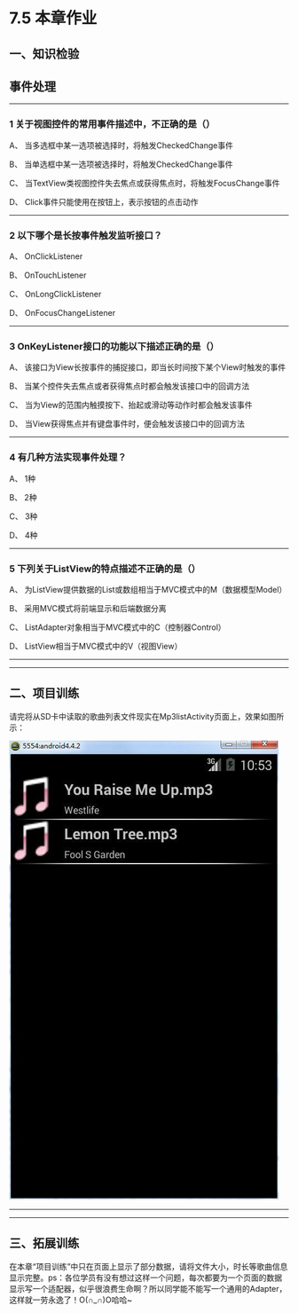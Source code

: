 # 7.5 本章作业

## 一、知识检验

> 
## 事件处理

----

### 1 关于视图控件的常用事件描述中，不正确的是（）

A、 当多选框中某一选项被选择时，将触发CheckedChange事件

B、 当单选框中某一选项被选择时，将触发CheckedChange事件

C、 当TextView类视图控件失去焦点或获得焦点时，将触发FocusChange事件

D、 Click事件只能使用在按钮上，表示按钮的点击动作

----

### 2 以下哪个是长按事件触发监听接口？

A、 OnClickListener

B、 OnTouchListener

C、 OnLongClickListener

D、 OnFocusChangeListener

----

### 3 OnKeyListener接口的功能以下描述正确的是（）

A、 该接口为View长按事件的捕捉接口，即当长时间按下某个View时触发的事件

B、 当某个控件失去焦点或者获得焦点时都会触发该接口中的回调方法

C、 当为View的范围内触摸按下、抬起或滑动等动作时都会触发该事件

D、 当View获得焦点并有键盘事件时，便会触发该接口中的回调方法

----

### 4 有几种方法实现事件处理？

A、 1种

B、 2种

C、 3种

D、 4种

----

### 5 下列关于ListView的特点描述不正确的是（）

A、 为ListView提供数据的List或数组相当于MVC模式中的M（数据模型Model）

B、 采用MVC模式将前端显示和后端数据分离

C、 ListAdapter对象相当于MVC模式中的C（控制器Control）

D、 ListView相当于MVC模式中的V（视图View）

----

----

## 二、项目训练

请完将从SD卡中读取的歌曲列表文件现实在Mp3listActivity页面上，效果如图所示：

![train.jpg](/images/chapter6/train.jpg)

----

----

## 三、拓展训练

在本章“项目训练”中只在页面上显示了部分数据，请将文件大小，时长等歌曲信息显示完整。ps：各位学员有没有想过这样一个问题，每次都要为一个页面的数据显示写一个适配器，似乎很浪费生命啊？所以同学能不能写一个通用的Adapter，这样就一劳永逸了！O(∩_∩)O哈哈~